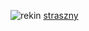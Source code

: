 ![rekin](https://assets.teenvogue.com/photos/578e9e776ea0b7b651a705f2/5:2/w_4334,h_1733,c_limit/shark-attacks.jpg)
[straszny](win.md)
